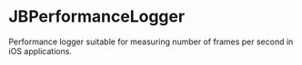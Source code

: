 # JBPerformanceLogger
Performance logger suitable for measuring number of frames per second in iOS applications.
